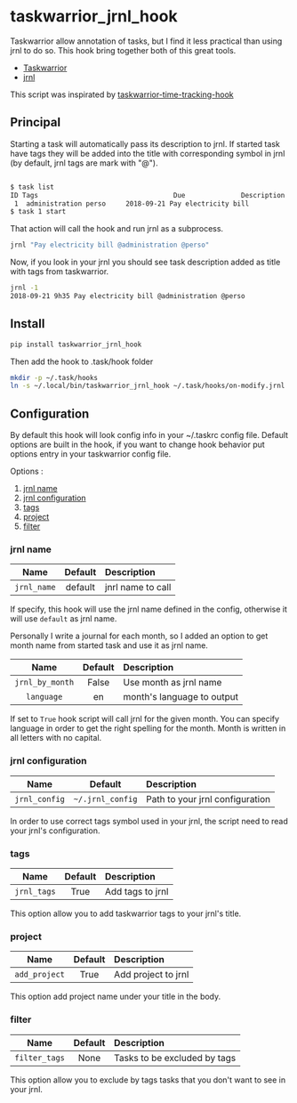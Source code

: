 # taskwarrior_jrnl_hook

Taskwarrior allow annotation of tasks, but I find it less practical than using jrnl to do so. This hook bring together both of this great tools.

* [Taskwarrior](https://taskwarrior.org)
* [jrnl](http://jrnl.sh)

This script was inspirated by [taskwarrior-time-tracking-hook](https://github.com/kostajh/taskwarrior-time-tracking-hook)

## Principal

Starting a task will automatically pass its description to jrnl. If started task have tags they will be added into the title with corresponding symbol in jrnl (by default, jrnl tags are mark with "@").

```sh

$ task list
ID Tags                                  Due              Description       
 1  administration perso     2018-09-21 Pay electricity bill
$ task 1 start
```

That action will call the hook and run jrnl as a subprocess.

```sh
jrnl "Pay electricity bill @administration @perso"
```

Now, if you look in your jrnl you should see task description added as title with tags from taskwarrior.

```sh
jrnl -1
2018-09-21 9h35 Pay electricity bill @administration @perso
```

## Install

```sh
pip install taskwarrior_jrnl_hook
```

Then add the hook to .task/hook folder

```sh
mkdir -p ~/.task/hooks
ln -s ~/.local/bin/taskwarrior_jrnl_hook ~/.task/hooks/on-modify.jrnl
```

## Configuration

By default this hook will look config info in your ~/.taskrc config file. Default options are built in the hook, if you want to change hook behavior put options entry in your taskwarrior config file.

Options :

1. [jrnl name](#jrnl_name)
2. [jrnl configuration](#jrnl_configuration)
3. [tags](#tags)
4. [project](#project)
5. [filter](#filter)

### jrnl name
    
|Name|Default|Description|
|:--------:|:----------:|:------------------|
|`jrnl_name` | default | jnrl name to call|

If specify, this hook will use the jrnl name defined in the config, otherwise it will use `default` as jrnl name.

Personally I write a journal for each month, so I added an option to get month name from started task and use it as jrnl name.

|Name|Default|Description|
|:--------:|:----------:|:------------------|
|`jrnl_by_month` | False | Use month as jrnl name|
|`language` | en | month's language to output| 

If set to `True` hook script will call jrnl for the given month. You can specify language in order to get the right spelling for the month. Month is written in all letters with no capital. 

### jrnl configuration

|Name|Default|Description|
|:--------:|:----------:|:------------------|
|`jrnl_config` | `~/.jrnl_config` | Path to your jrnl configuration|

In order to use correct tags symbol used in your jrnl, the script need to read your jrnl's configuration.

### tags

|Name|Default|Description|
|:--------:|:----------:|:------------------|
|`jrnl_tags` | True | Add tags to jrnl|

This option allow you to add taskwarrior tags to your jrnl's title.

### project

|Name|Default|Description|
|:--------:|:----------:|:------------------|
|`add_project` | True | Add project to jrnl|

This option add project name under your title in the body.

### filter 

|Name|Default|Description|
|:--------:|:----------:|:------------------|
|`filter_tags` | None | Tasks to be excluded by tags|

This option allow you to exclude by tags tasks that you don't want to see in your jrnl.



